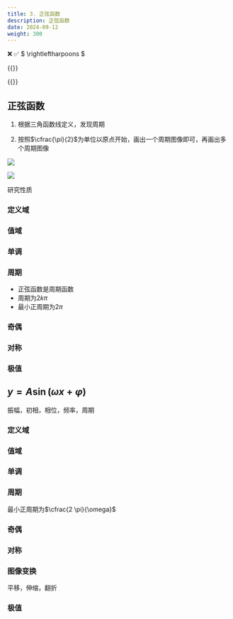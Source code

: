 ```yaml
---
title: 3. 正弦函数
description: 正弦函数
date: 2024-09-12
weight: 300
---
```


<style>
th, td {
  border: 1px solid rgb(190, 190, 190);
}
</style>

&#10060;
&#9989;
$ \rightleftharpoons $

{{<note >}}

{{</note>}}

## 正弦函数


1. 根据三角函数线定义，发现周期

2. 按照$\cfrac{\pi}{2}$为单位以原点开始，画出一个周期图像即可，再画出多个周期图像


![](/maths_func/Trigonometric-sin-001.svg)


![](/maths_func/Trigonometric-sin-002.svg)

研究性质


### 定义域




### 值域




### 单调










### 周期

- 正弦函数是周期函数
- 周期为$2k\pi$
- 最小正周期为$2\pi$





### 奇偶








### 对称







### 极值






## $y = A \sin (\omega x + \varphi)$


振幅，初相，相位，频率，周期



### 定义域




### 值域




### 单调










### 周期

最小正周期为$\cfrac{2 \pi}{\omega}$





### 奇偶








### 对称





### 图像变换


平移，伸缩，翻折



### 极值










